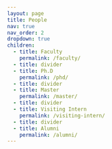```yaml
---
layout: page
title: People
nav: true
nav_order: 2
dropdown: true
children:
  - title: Faculty
    permalink: /faculty/
  - title: divider
  - title: Ph.D
    permalink: /phd/
  - title: divider
  - title: Master
    permalink: /master/
  - title: divider
  - title: Visiting Intern
    permalink: /visiting-intern/
  - title: divider
  - title: Alumni
    permalink: /alumni/
---
```


